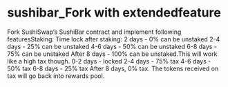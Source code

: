 # sushibar_Fork with extendedfeature
Fork SushiSwap’s SushiBar contract and implement following featuresStaking:
Time lock after staking:
2 days - 0% can be unstaked
2-4 days - 25% can be unstaked
4-6 days - 50% can be unstaked
6-8 days - 75% can be unstaked
After 8 days - 100% can be unstaked.This will work like a high tax though.
0-2 days - locked
2-4 days - 75% tax
4-6 days - 50% tax
6-8 days - 25% tax
After 8 days, 0% tax.
The tokens received on tax will go back into rewards pool.
